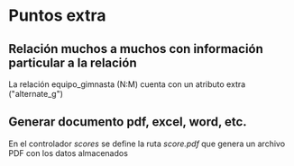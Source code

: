 
# Puntos extra
## Relación muchos a muchos con información particular a la relación
La relación equipo_gimnasta (N:M) cuenta con un atributo extra ("alternate_g")

## Generar documento pdf, excel, word, etc.
En el controlador _scores_ se define la ruta _score.pdf_ que genera un archivo PDF con los datos almacenados
